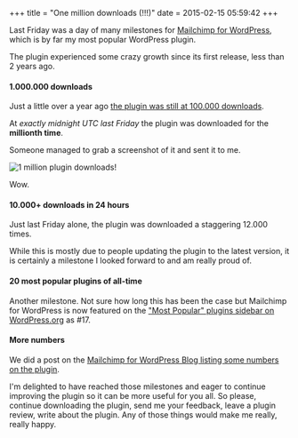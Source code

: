 +++
title = "One million downloads (!!!)"
date = 2015-02-15 05:59:42
+++

Last Friday was a day of many milestones for [Mailchimp for WordPress](https://www.mc4wp.com), which is by far my most popular WordPress plugin.

The plugin experienced some crazy growth since its first release, less than 2 years ago.


#### 1.000.000 downloads
Just a little over a year ago [the plugin was still at 100.000 downloads](/blog/2013/100-000-plugin-downloads-6-months-mailchimp-wordpress/).

At _exactly midnight UTC last Friday_ the plugin was downloaded for the **millionth time**.

Someone managed to grab a screenshot of it and sent it to me.

![1 million plugin downloads!](/media/2015/1m-plugin-downloads.jpg)

Wow.


#### 10.000+ downloads in 24 hours

Just last Friday alone, the plugin was downloaded a staggering 12.000 times.

While this is mostly due to people updating the plugin to the latest version, it is certainly a milestone I looked forward to and am really proud of.


#### 20 most popular plugins of all-time

Another milestone. Not sure how long this has been the case but Mailchimp for WordPress is now featured on the ["Most Popular" plugins sidebar on WordPress.org](https://wordpress.org/plugins/) as #17.

#### More numbers

We did a post on the [Mailchimp for WordPress Blog listing some numbers on the plugin](https://www.mc4wp.com/blog/one-million-downloads/).

I'm delighted to have reached those milestones and eager to continue improving the plugin so it can be more useful for you all. So please, continue downloading the plugin, send me your feedback, leave a plugin review, write about the plugin. Any of those things would make me really, really happy.
